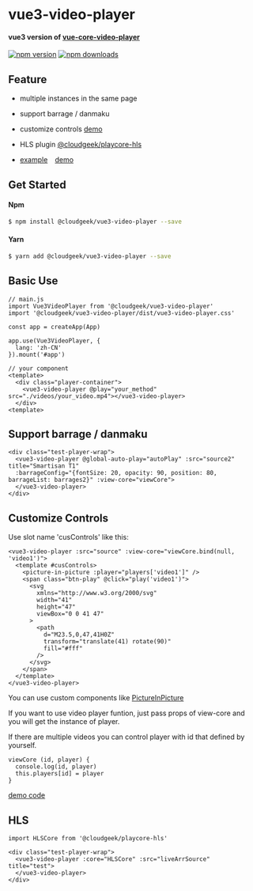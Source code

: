 # vue3-video-player

#### vue3 version of [vue-core-video-player](https://github.com/core-player/vue-core-video-player)

[![npm version](https://img.shields.io/npm/v/@cloudgeek/vue3-video-player.svg?style=flat-square)](https://www.npmjs.com/package/@cloudgeek/vue3-video-player)
[![npm downloads](https://img.shields.io/npm/dm/@cloudgeek/vue3-video-player.svg?style=flat-square)](https://www.npmjs.com/package/@cloudgeek/vue3-video-player)

## Feature
- multiple instances in the same page
  
- support barrage / danmaku

- customize controls [demo](https://stackblitz.com/edit/vitejs-vite-rf6dum?file=src%2FApp.vue)

- HLS plugin [@cloudgeek/playcore-hls](https://github.com/LarchLiu/playcore-hls)

- [example](https://github.com/LarchLiu/vue3-video-player/blob/master/src/App.vue) &ensp; [demo](https://cloudgeektech.com/vue3-video-player/)

## Get Started

#### Npm

``` bash
$ npm install @cloudgeek/vue3-video-player --save
```

#### Yarn

``` bash
$ yarn add @cloudgeek/vue3-video-player --save
```

## Basic Use
```
// main.js
import Vue3VideoPlayer from '@cloudgeek/vue3-video-player'
import '@cloudgeek/vue3-video-player/dist/vue3-video-player.css'

const app = createApp(App)

app.use(Vue3VideoPlayer, {
  lang: 'zh-CN'
}).mount('#app')
```
``` vue
// your component
<template>
  <div class="player-container">
    <vue3-video-player @play="your_method" src="./videos/your_video.mp4"></vue3-video-player>
  </div>
<template>
```

## Support barrage / danmaku

``` vue
<div class="test-player-wrap">
  <vue3-video-player @global-auto-play="autoPlay" :src="source2" title="Smartisan T1"
  :barrageConfig="{fontSize: 20, opacity: 90, position: 80, barrageList: barrages2}" :view-core="viewCore">
  </vue3-video-player>
</div>
```

## Customize Controls

Use slot name 'cusControls' like this:

```vue
<vue3-video-player :src="source" :view-core="viewCore.bind(null, 'video1')">
  <template #cusControls>
    <picture-in-picture :player="players['video1']" />
    <span class="btn-play" @click="play('video1')">
      <svg
        xmlns="http://www.w3.org/2000/svg"
        width="41"
        height="47"
        viewBox="0 0 41 47"
      >
        <path
          d="M23.5,0,47,41H0Z"
          transform="translate(41) rotate(90)"
          fill="#fff"
        />
      </svg>
    </span>
  </template>
</vue3-video-player>
```
You can use custom components like [PictureInPicture](https://stackblitz.com/edit/vitejs-vite-rf6dum?file=src%2Fcomponents%2FPictureInPicture.vue)

If you want to use video player funtion, just pass props of view-core and you will get the instance of player.

If there are multiple videos you can control player with id that defined by yourself.

```codes
viewCore (id, player) {
  console.log(id, player)
  this.players[id] = player
}
```

[demo code](https://stackblitz.com/edit/vitejs-vite-rf6dum?file=src%2FApp.vue)

## HLS
```
import HLSCore from '@cloudgeek/playcore-hls'
```

``` vue
<div class="test-player-wrap">
  <vue3-video-player :core="HLSCore" :src="liveArrSource" title="test">
  </vue3-video-player>
</div>
```
